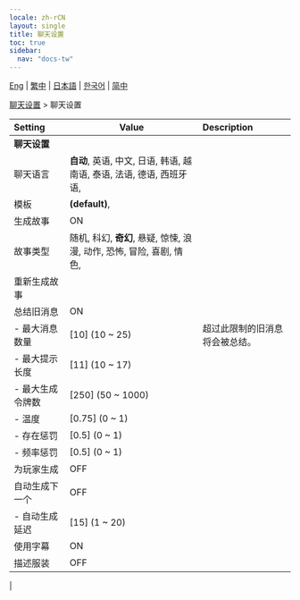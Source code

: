 ```yaml
---
locale: zh-rCN
layout: single
title: 聊天设置
toc: true
sidebar:
  nav: "docs-tw"
---
```

[Eng](/dancexr/menu/2025.4/chat/chat_settings) | [繁中](/tw/dancexr/menu/2025.4/chat/chat_settings) | [日本語](/jp/dancexr/menu/2025.4/chat/chat_settings) | [한국어](/kr/dancexr/menu/2025.4/chat/chat_settings) | [简中](/zh/dancexr/menu/2025.4/chat/chat_settings)

[聊天设置](../menu#聊天设置) > 聊天设置



| Setting | Value | Description |
| :--- | --- | :--- |
|**聊天设置** | | 
| 聊天语言 | **自动**, 英语, 中文, 日语, 韩语, 越南语, 泰语, 法语, 德语, 西班牙语,  |  |
| 模板 | **(default)**,  |  |
| 生成故事 | ON | 
| 故事类型 | 随机, 科幻, **奇幻**, 悬疑, 惊悚, 浪漫, 动作, 恐怖, 冒险, 喜剧, 情色,  |  |
| 重新生成故事 || 
| 总结旧消息 | ON | 
|- 最大消息数量 | [10] (10 ~ 25) | 超过此限制的旧消息将会被总结。
|- 最大提示长度 | [11] (10 ~ 17) | 
|- 最大生成令牌数 | [250] (50 ~ 1000) | 
|- 温度 | [0.75] (0 ~ 1) | 
|- 存在惩罚 | [0.5] (0 ~ 1) | 
|- 频率惩罚 | [0.5] (0 ~ 1) | 
| 为玩家生成 | OFF | 
| 自动生成下一个 | OFF | 
|- 自动生成延迟 | [15] (1 ~ 20) | 
| 使用字幕 | ON | 
| 描述服装 | OFF | 
|
